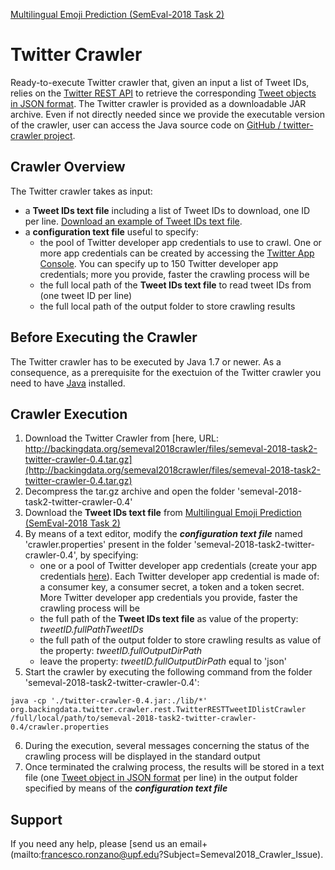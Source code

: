 [Multilingual Emoji Prediction (SemEval-2018 Task 2)](https://competitions.codalab.org/competitions/17117)

# Twitter Crawler

Ready-to-execute Twitter crawler that, given an input a list of Tweet IDs, relies on the [Twitter REST API](https://dev.twitter.com/rest/public) to retrieve the corresponding [Tweet objects in JSON format](https://dev.twitter.com/overview/api/tweets). 
The Twitter crawler is provided as a downloadable JAR archive. Even if not directly needed since we provide the executable version of the crawler, user can access the Java source code on [GitHub / twitter-crawler project](https://github.com/fra82/twitter-crawler).


## Crawler Overview

The Twitter crawler takes as input:
 * a **Tweet IDs text file** including a list of Tweet IDs to download, one ID per line. [Download an example of Tweet IDs text file](http://backingdata.org/semeval2018crawler/files/exampleOftweetIDsFile.list).  
 * a **configuration text file** useful to specify:
     * the pool of Twitter developer app credentials to use to crawl. One or more app credentials can be created by accessing the [Twitter App Console](https://apps.twitter.com/). You can specify up to 150 Twitter developer app credentials; more you provide, faster the crawling process will be
     * the full local path of the <b>Tweet IDs text file</b> to read tweet IDs from (one tweet ID per line) 
     * the full local path of the output folder to store crawling results 


 ## Before Executing the Crawler
 
The Twitter crawler has to be executed by Java 1.7 or newer. As a consequence, as a prerequisite for the exectuion of the Twitter crawler you need to have [Java](https://www.java.com/en/download/) installed.


 ## Crawler Execution
 
 1. Download the Twitter Crawler from [here, URL: http://backingdata.org/semeval2018crawler/files/semeval-2018-task2-twitter-crawler-0.4.tar.gz](http://backingdata.org/semeval2018crawler/files/semeval-2018-task2-twitter-crawler-0.4.tar.gz)</li>
 2. Decompress the tar.gz archive and open the folder 'semeval-2018-task2-twitter-crawler-0.4'
 3. Download the <b>Tweet IDs text file</b> from [Multilingual Emoji Prediction (SemEval-2018 Task 2)](https://competitions.codalab.org/competitions/17117)
 4. By means of a text editor, modify the ***configuration text file*** named 'crawler.properties' present in the folder 'semeval-2018-task2-twitter-crawler-0.4', by specifying:
     * one or a pool of Twitter developer app credentials (create your app credentials [here](https://apps.twitter.com/)). Each Twitter developer app credential is made of: a consumer key, a consumer secret, a token and a token secret. More Twitter developer app credentials you provide, faster the crawling process will be
     * the full path of the <b>Tweet IDs text file</b> as value of the property: *tweetID.fullPathTweetIDs*
     * the full path of the output folder to store crawling results as value of the property: *tweetID.fullOutputDirPath*
     * leave the property: *tweetID.fullOutputDirPath* equal to 'json'
 5. Start the crawler by executing the following command from the folder 'semeval-2018-task2-twitter-crawler-0.4':<br/>
```
java -cp './twitter-crawler-0.4.jar:./lib/*' org.backingdata.twitter.crawler.rest.TwitterRESTTweetIDlistCrawler /full/local/path/to/semeval-2018-task2-twitter-crawler-0.4/crawler.properties
```
 6. During the execution, several messages concerning the status of the crawling process will be displayed in the standard output
 7. Once terminated the cralwing process, the results will be stored in a text file (one [Tweet object in JSON format](https://dev.twitter.com/overview/api/tweets) per line) in the output folder specified by means of the ***configuration text file***
 
 ## Support</h2>
If you need any help, please [send us an email+(mailto:francesco.ronzano@upf.edu?Subject=Semeval2018_Crawler_Issue). 





